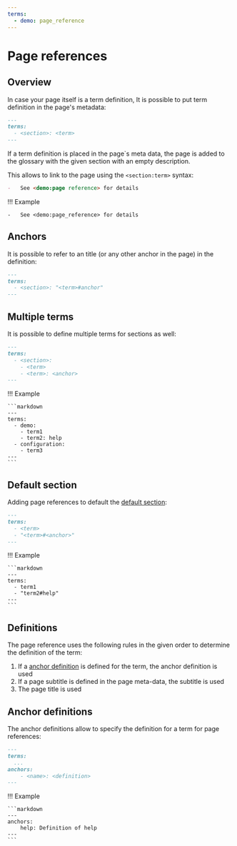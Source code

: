 ```yaml
---
terms:
  - demo: page_reference
---
```


# Page references

## Overview

In case your page itself is a term definition,
It is possible to put term definition in the page's metadata:

``` markdown
---
terms:
  - <section>: <term>
---
```

If a term definition is placed in the page`s meta data, the
page is added to the glossary with the given section with an empty
description.

This allows to link to the page using the `<section:term>` syntax:

``` markdown
-   See <demo:page reference> for details
```

!!! Example

    -   See <demo:page_reference> for details

## Anchors

It is possible to refer to an title (or any other anchor in the page)
in the definition:

``` markdown
---
terms:
  - <section>: "<term>#anchor"
---
```

## Multiple terms

It is possible to define multiple terms for sections as well:

```markdown
---
terms:
  - <section>:
    - <term>
    - <term>: <anchor>
---
```

!!! Example

    ```markdown
    ---
    terms:
      - demo:
        - term1
        - term2: help
      - configuration:
        - term3
    ---
    ```

## Default section

Adding page references to default the [default section](default.md):

```markdown
---
terms:
  - <term>
  - "<term>#<anchor>"
---
```

!!! Example

    ```markdown
    ---
    terms:
      - term1
      - "term2#help"
    ---
    ```

## Definitions

The page reference uses the following rules in the given order to
determine the definition of the term:

1.   If a [anchor definition](#anchor-definitions) is defined
     for the term, the anchor definition is used
2.   If a page subtitle is defined in the page meta-data, the subtitle is used
3.   The page title is used

## Anchor definitions

The anchor definitions allow to specify the definition for a term
for page references:

```markdown
---
terms:
  ...
anchors:
    - <name>: <definition>
---
```

!!! Example

    ```markdown
    ---
    anchors:
        help: Definition of help
    ---
    ```
